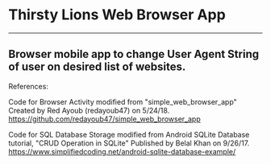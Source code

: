 # Thirsty Lions Web Browser App

----------------------------------------------------------------
Browser mobile app to change User Agent String of user on desired list of websites.
----------------------------------------------------------------
References:

 Code for Browser Activity modified from "simple_web_browser_app"
 Created by Red Ayoub (redayoub47) on 5/24/18.
 https://github.com/redayoub47/simple_web_browser_app

 Code for SQL Database Storage modified from Android SQLite Database tutorial, "CRUD Operation in SQLite"
 Published by Belal Khan on 9/26/17.
 https://www.simplifiedcoding.net/android-sqlite-database-example/

